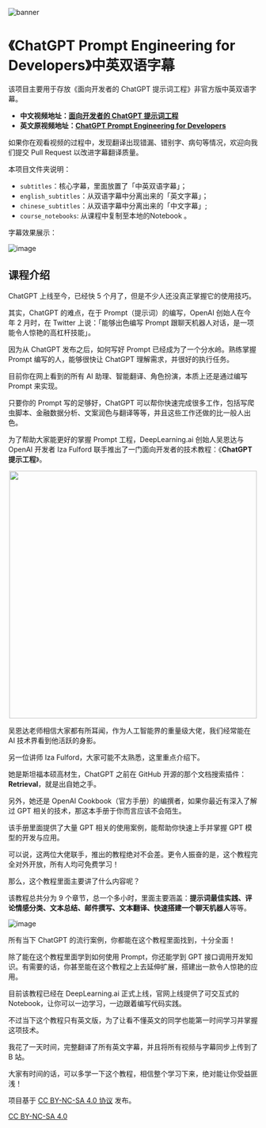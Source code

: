 ![banner](https://user-images.githubusercontent.com/42373389/235295056-fc1d7ba7-112d-45e8-a56f-b8cf68d9fa31.png)

# 《ChatGPT Prompt Engineering for Developers》中英双语字幕

该项目主要用于存放《面向开发者的 ChatGPT 提示词工程》非官方版中英双语字幕。

- **中文视频地址：[面向开发者的 ChatGPT 提示词工程](https://space.bilibili.com/15467823/channel/seriesdetail?sid=3247315&ctype=0)**
- **英文原视频地址：[ChatGPT Prompt Engineering for Developers](https://learn.deeplearning.ai/)**

如果你在观看视频的过程中，发现翻译出现错漏、错别字、病句等情况，欢迎向我们提交 Pull Request 以改进字幕翻译质量。

本项目文件夹说明：

- `subtitles`：核心字幕，里面放置了「中英双语字幕」；
- `english_subtitles`：从双语字幕中分离出来的「英文字幕」；
- `chinese_subtitles`：从双语字幕中分离出来的「中文字幕」;
- `course_notebooks`:  从课程中复制至本地的Notebook  。

字幕效果展示：

![image](https://user-images.githubusercontent.com/42373389/235338205-31271b4c-b379-43d1-9b3e-bd5114f9dc09.png)

## 课程介绍

ChatGPT 上线至今，已经快 5 个月了，但是不少人还没真正掌握它的使用技巧。

其实，ChatGPT 的难点，在于 Prompt（提示词）的编写，OpenAI 创始人在今年 2 月时，在 Twitter 上说：「能够出色编写 Prompt 跟聊天机器人对话，是一项能令人惊艳的高杠杆技能」。

因为从 ChatGPT 发布之后，如何写好 Prompt 已经成为了一个分水岭。熟练掌握 Prompt 编写的人，能够很快让 ChatGPT 理解需求，并很好的执行任务。

目前你在网上看到的所有 AI 助理、智能翻译、角色扮演，本质上还是通过编写 Prompt 来实现。

只要你的 Prompt 写的足够好，ChatGPT 可以帮你快速完成很多工作，包括写爬虫脚本、金融数据分析、文案润色与翻译等等，并且这些工作还做的比一般人出色。

为了帮助大家能更好的掌握 Prompt 工程，DeepLearning.ai 创始人吴恩达与 OpenAI 开发者 Iza Fulford 联手推出了一门面向开发者的技术教程：《**ChatGPT 提示工程**》。

<p align="center">
  <a href="https://twitter.com/AndrewYNg/status/1651605660382134274">  <img align="center" src="https://user-images.githubusercontent.com/42373389/235334070-5f0c8715-fafb-4f84-9b78-be5e7da709e5.png" width="500"></a>
</p>

吴恩达老师相信大家都有所耳闻，作为人工智能界的重量级大佬，我们经常能在 AI 技术界看到他活跃的身影。

另一位讲师 Iza Fulford，大家可能不太熟悉，这里重点介绍下。

她是斯坦福本硕高材生，ChatGPT 之前在 GitHub 开源的那个文档搜索插件：**Retrieval**，就是出自她之手。

另外，她还是 OpenAI Cookbook（官方手册）的编撰者，如果你最近有深入了解过 GPT 相关的技术，那这本手册于你而言应该不会陌生。

该手册里面提供了大量 GPT 相关的使用案例，能帮助你快速上手并掌握 GPT 模型的开发与应用。

可以说，这两位大佬联手，推出的教程绝对不会差。更令人振奋的是，这个教程完全对外开放，所有人均可免费学习！

那么，这个教程里面主要讲了什么内容呢？

该教程总共分为 9 个章节，总一个多小时，里面主要涵盖：**提示词最佳实践、评论情感分类、文本总结、邮件撰写、文本翻译、快速搭建一个聊天机器人**等等。

![image](https://user-images.githubusercontent.com/42373389/235334065-97349f08-ac8b-41c5-ad1a-b2ed0bec7f3f.png)

所有当下 ChatGPT 的流行案例，你都能在这个教程里面找到，十分全面！

除了能在这个教程里面学到如何使用 Prompt，你还能学到 GPT 接口调用开发知识。有需要的话，你甚至能在这个教程之上去延伸扩展，搭建出一款令人惊艳的应用。

目前该教程已经在 DeepLearning.ai 正式上线，官网上线提供了可交互式的 Notebook，让你可以一边学习，一边跟着编写代码实践。

不过当下这个教程只有英文版，为了让看不懂英文的同学也能第一时间学习并掌握这项技术。

我花了一天时间，完整翻译了所有英文字幕，并且将所有视频与字幕同步上传到了 B 站。

大家有时间的话，可以多学一下这个教程，相信整个学习下来，绝对能让你受益匪浅！

项目基于 [CC BY-NC-SA 4.0 协议](https://creativecommons.org/licenses/by-nc-sa/4.0/deed.zh) 发布。

[CC BY-NC-SA 4.0][cc-by-nc-sa]

[cc-by-nc-sa]: http://creativecommons.org/licenses/by-nc-sa/4.0/
[cc-by-nc-sa-image]: https://licensebuttons.net/l/by-nc-sa/4.0/88x31.png
[cc-by-nc-sa-shield]: https://img.shields.io/badge/License-CC%20BY--NC--SA%204.0-lightgrey.svg

